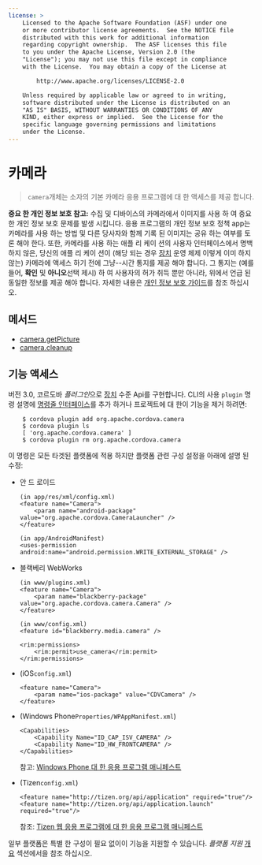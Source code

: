 ```yaml
---
license: >
    Licensed to the Apache Software Foundation (ASF) under one
    or more contributor license agreements.  See the NOTICE file
    distributed with this work for additional information
    regarding copyright ownership.  The ASF licenses this file
    to you under the Apache License, Version 2.0 (the
    "License"); you may not use this file except in compliance
    with the License.  You may obtain a copy of the License at

        http://www.apache.org/licenses/LICENSE-2.0

    Unless required by applicable law or agreed to in writing,
    software distributed under the License is distributed on an
    "AS IS" BASIS, WITHOUT WARRANTIES OR CONDITIONS OF ANY
    KIND, either express or implied.  See the License for the
    specific language governing permissions and limitations
    under the License.
---
```


# 카메라

> `camera`개체는 소자의 기본 카메라 응용 프로그램에 대 한 액세스를 제공 합니다.

**중요 한 개인 정보 보호 참고:** 수집 및 디바이스의 카메라에서 이미지를 사용 하 여 중요 한 개인 정보 보호 문제를 발생 시킵니다. 응용 프로그램의 개인 정보 보호 정책 app는 카메라를 사용 하는 방법 및 다른 당사자와 함께 기록 된 이미지는 공유 하는 여부를 토론 해야 한다. 또한, 카메라를 사용 하는 애플 리 케이 션의 사용자 인터페이스에서 명백 하지 않은, 당신의 애플 리 케이 션이 (해당 되는 경우 <a href="../device/device.html">장치</a> 운영 체제 이렇게 이미 하지 않는) 카메라에 액세스 하기 전에 그냥--시간 통지를 제공 해야 합니다. 그 통지는 (예를 들어, **확인** 및 **아니오**선택 제시) 하 여 사용자의 허가 취득 뿐만 아니라, 위에서 언급 된 동일한 정보를 제공 해야 합니다. 자세한 내용은 <a href="../../guide/appdev/privacy/index.html">개인 정보 보호 <a href="../../index.html">가이드</a></a>를 참조 하십시오.

## 메서드

*   <a href="camera.getPicture.html">camera.getPicture</a>
*   <a href="camera.cleanup.html">camera.cleanup</a>

## 기능 액세스

버전 3.0, 코르도바 *플러그인*으로 <a href="../device/device.html">장치</a> 수준 Api를 구현합니다. CLI의 사용 `plugin` 명령 설명에 <a href="../../guide/cli/index.html">명령줄 인터페이스</a>를 추가 하거나 프로젝트에 대 한이 기능을 제거 하려면:

        $ cordova plugin add org.apache.cordova.camera
        $ cordova plugin ls
        [ 'org.apache.cordova.camera' ]
        $ cordova plugin rm org.apache.cordova.camera
    

이 명령은 모든 타겟된 플랫폼에 적용 하지만 플랫폼 관련 구성 설정을 아래에 설명 된 수정:

*   안 드 로이드
    
        (in app/res/xml/config.xml)
        <feature name="Camera">
            <param name="android-package" value="org.apache.cordova.CameraLauncher" />
        </feature>
        
        (in app/AndroidManifest)
        <uses-permission android:name="android.permission.WRITE_EXTERNAL_STORAGE" />
        

*   블랙베리 WebWorks
    
        (in www/plugins.xml)
        <feature name="Camera">
            <param name="blackberry-package" value="org.apache.cordova.camera.Camera" />
        </feature>
        
        (in www/config.xml)
        <feature id="blackberry.media.camera" />
        
        <rim:permissions>
            <rim:permit>use_camera</rim:permit>
        </rim:permissions>
        

*   (iOS`config.xml`)
    
        <feature name="Camera">
            <param name="ios-package" value="CDVCamera" />
        </feature>
        

*   (Windows Phone`Properties/WPAppManifest.xml`)
    
        <Capabilities>
            <Capability Name="ID_CAP_ISV_CAMERA" />
            <Capability Name="ID_HW_FRONTCAMERA" />
        </Capabilities>
        
    
    참고: [Windows Phone 대 한 응용 프로그램 매니페스트][1]

*   (Tizen`config.xml`)
    
        <feature name="http://tizen.org/api/application" required="true"/>
        <feature name="http://tizen.org/api/application.launch" required="true"/>
        
    
    참조: [Tizen 웹 응용 프로그램에 대 한 응용 프로그램 매니페스트][2]

 [1]: http://msdn.microsoft.com/en-us/library/ff769509%28v=vs.92%29.aspx
 [2]: https://developer.tizen.org/help/topic/org.tizen.help.gs/Creating%20a%20Project.html?path=0_1_1_3#8814682_CreatingaProject-EditingconfigxmlFeatures

일부 플랫폼은 특별 한 구성이 필요 없이이 기능을 지원할 수 있습니다. *플랫폼 지원* <a href="../../guide/overview/index.html">개요</a> 섹션에서을 참조 하십시오.